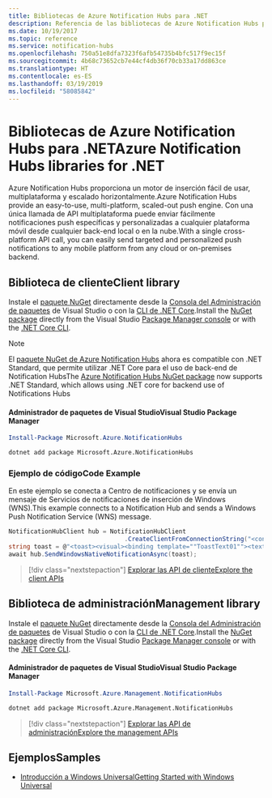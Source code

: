 ```yaml
---
title: Bibliotecas de Azure Notification Hubs para .NET
description: Referencia de las bibliotecas de Azure Notification Hubs para .NET
ms.date: 10/19/2017
ms.topic: reference
ms.service: notification-hubs
ms.openlocfilehash: 750a51e8dfa7323f6afb54735b4bfc517f9ec15f
ms.sourcegitcommit: 4b68c73652cb7e44cf4db36f70cb33a17dd863ce
ms.translationtype: HT
ms.contentlocale: es-ES
ms.lasthandoff: 03/19/2019
ms.locfileid: "58085842"
---
```

# <a name="azure-notification-hubs-libraries-for-net"></a><span data-ttu-id="a5506-103">Bibliotecas de Azure Notification Hubs para .NET</span><span class="sxs-lookup"><span data-stu-id="a5506-103">Azure Notification Hubs libraries for .NET</span></span>

<span data-ttu-id="a5506-104">Azure Notification Hubs proporciona un motor de inserción fácil de usar, multiplataforma y escalado horizontalmente.</span><span class="sxs-lookup"><span data-stu-id="a5506-104">Azure Notification Hubs provide an easy-to-use, multi-platform, scaled-out push engine.</span></span> <span data-ttu-id="a5506-105">Con una única llamada de API multiplataforma puede enviar fácilmente notificaciones push específicas y personalizadas a cualquier plataforma móvil desde cualquier back-end local o en la nube.</span><span class="sxs-lookup"><span data-stu-id="a5506-105">With a single cross-platform API call, you can easily send targeted and personalized push notifications to any mobile platform from any cloud or on-premises backend.</span></span>

## <a name="client-library"></a><span data-ttu-id="a5506-106">Biblioteca de cliente</span><span class="sxs-lookup"><span data-stu-id="a5506-106">Client library</span></span>

<span data-ttu-id="a5506-107">Instale el [paquete NuGet](https://www.nuget.org/packages/Microsoft.Azure.NotificationHubs) directamente desde la [Consola del Administración de paquetes][PackageManager] de Visual Studio o con la [CLI de .NET Core][DotNetCLI].</span><span class="sxs-lookup"><span data-stu-id="a5506-107">Install the [NuGet package](https://www.nuget.org/packages/Microsoft.Azure.NotificationHubs) directly from the Visual Studio [Package Manager console][PackageManager] or with the [.NET Core CLI][DotNetCLI].</span></span>

> [!NOTE]
> <span data-ttu-id="a5506-108">El [paquete NuGet de Azure Notification Hubs](https://www.nuget.org/packages/Microsoft.Azure.NotificationHubs) ahora es compatible con .NET Standard, que permite utilizar .NET Core para el uso de back-end de Notification Hubs</span><span class="sxs-lookup"><span data-stu-id="a5506-108">The [Azure Notification Hubs NuGet package](https://www.nuget.org/packages/Microsoft.Azure.NotificationHubs) now supports .NET Standard, which allows using .NET core for backend use of Notifications Hubs</span></span>

#### <a name="visual-studio-package-manager"></a><span data-ttu-id="a5506-109">Administrador de paquetes de Visual Studio</span><span class="sxs-lookup"><span data-stu-id="a5506-109">Visual Studio Package Manager</span></span>

```powershell
Install-Package Microsoft.Azure.NotificationHubs
```

```bash
dotnet add package Microsoft.Azure.NotificationHubs
```

### <a name="code-example"></a><span data-ttu-id="a5506-110">Ejemplo de código</span><span class="sxs-lookup"><span data-stu-id="a5506-110">Code Example</span></span>

<span data-ttu-id="a5506-111">En este ejemplo se conecta a Centro de notificaciones y se envía un mensaje de Servicios de notificaciones de inserción de Windows (WNS).</span><span class="sxs-lookup"><span data-stu-id="a5506-111">This example connects to a Notification Hub and sends a Windows Push Notification Service (WNS) message.</span></span>

```csharp
NotificationHubClient hub = NotificationHubClient
                                .CreateClientFromConnectionString("<connection string with full access>", "<hub name>");
string toast = @"<toast><visual><binding template=""ToastText01""><text id=""1"">Hello from a .NET App!</text></binding></visual></toast>";
await hub.SendWindowsNativeNotificationAsync(toast);
```

> [!div class="nextstepaction"]
> [<span data-ttu-id="a5506-112">Explorar las API de cliente</span><span class="sxs-lookup"><span data-stu-id="a5506-112">Explore the client APIs</span></span>](/dotnet/api/overview/azure/notificationhubs/client)

## <a name="management-library"></a><span data-ttu-id="a5506-113">Biblioteca de administración</span><span class="sxs-lookup"><span data-stu-id="a5506-113">Management library</span></span>

<span data-ttu-id="a5506-114">Instale el [paquete NuGet](https://www.nuget.org/packages/Microsoft.Azure.Management.NotificationHubs) directamente desde la [Consola del Administración de paquetes][PackageManager] de Visual Studio o con la [CLI de .NET Core][DotNetCLI].</span><span class="sxs-lookup"><span data-stu-id="a5506-114">Install the [NuGet package](https://www.nuget.org/packages/Microsoft.Azure.Management.NotificationHubs) directly from the Visual Studio [Package Manager console][PackageManager] or with the [.NET Core CLI][DotNetCLI].</span></span>

#### <a name="visual-studio-package-manager"></a><span data-ttu-id="a5506-115">Administrador de paquetes de Visual Studio</span><span class="sxs-lookup"><span data-stu-id="a5506-115">Visual Studio Package Manager</span></span>

```powershell
Install-Package Microsoft.Azure.Management.NotificationHubs
```

```bash
dotnet add package Microsoft.Azure.Management.NotificationHubs
```

> [!div class="nextstepaction"]
> [<span data-ttu-id="a5506-116">Explorar las API de administración</span><span class="sxs-lookup"><span data-stu-id="a5506-116">Explore the management APIs</span></span>](/dotnet/api/overview/azure/notificationhubs/management)

## <a name="samples"></a><span data-ttu-id="a5506-117">Ejemplos</span><span class="sxs-lookup"><span data-stu-id="a5506-117">Samples</span></span>

- [<span data-ttu-id="a5506-118">Introducción a Windows Universal</span><span class="sxs-lookup"><span data-stu-id="a5506-118">Getting Started with Windows Universal</span></span>](https://github.com/Azure/azure-notificationhubs-samples/tree/master/dotnet/GetStartedWindowsUniversal)

[PackageManager]: https://docs.microsoft.com/nuget/tools/package-manager-console
[DotNetCLI]: https://docs.microsoft.com/dotnet/core/tools/dotnet-add-package
